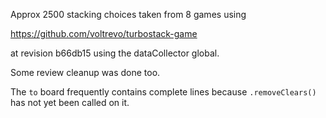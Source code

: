Approx 2500 stacking choices taken from 8 games using

https://github.com/voltrevo/turbostack-game

at revision b66db15 using the dataCollector global.

Some review cleanup was done too.

The `to` board frequently contains complete lines because `.removeClears()` has not yet been called on it.
